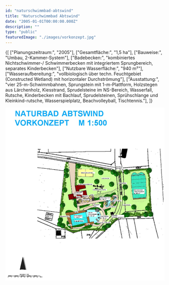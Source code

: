```yaml
---
id: "naturschwimmbad-abtswind"
title: "Naturschwimmbad Abtswind"
date: "2005-01-01T00:00:00.000Z"
description: ""
type: "public"
featuredImage: "./images/vorkonzept.jpg"
---
```


<SpecificationsTable title="Vorkonzept - technische Daten">
    {[
        ["Planungszeitraum:", "2005"],
        ["Gesamtfläche:", "1,5 ha"],
        ["Bauweise:", "Umbau, 2-Kammer-System"],
        ["Badebecken:", "kombiniertes Nichtschwimmer-/ Schwimmerbecken mit integriertem Sprungbereich, separates Kinderbecken"],
        ["Nutzbare Wasserfläche:", "940 m²"],
        ["Wasseraufbereitung:", "vollbiologisch über techn. Feuchtgebiet (Constructed Wetland) mit horizontaler Durchströmung"],
        ["Ausstattung:", "vier 25-m-Schwimmbahnen,  Sprungstein mit 1-m-Plattform, Holzstegen aus Lärchenholz, Kiesstrand, Sprudelsteine im NS-Bereich, Wasserfall, Rutsche, Kinderbecken mit Bachlauf, Sprudelsteinen, Sprühschlange und Kleinkind-rutsche, Wasserspielplatz, Beachvolleyball, Tischtennis."],
    ]}
</SpecificationsTable>


![Vorkonzept](./images/vorkonzept.jpg)
